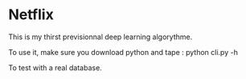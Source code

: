# Netflix

This is my thirst previsionnal deep learning algorythme.

To use it, make sure you download python and tape :
python cli.py -h

To test with a real database.
